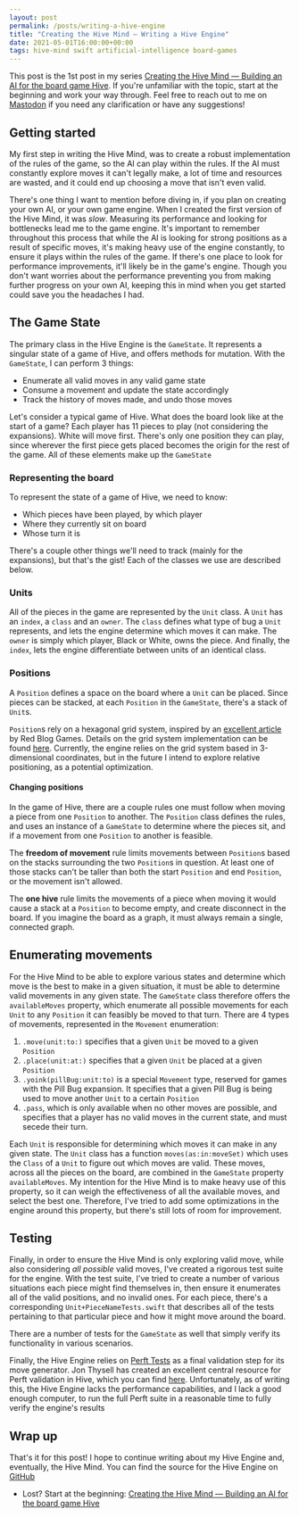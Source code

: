 ```yaml
---
layout: post
permalink: /posts/writing-a-hive-engine
title: "Creating the Hive Mind — Writing a Hive Engine"
date: 2021-05-01T16:00:00+00:00
tags: hive-mind swift artificial-intelligence board-games
---
```


This post is the 1st post in my series [Creating the Hive Mind — Building an AI for the board game Hive](/posts/creating-the-hive-mind). If you're unfamiliar with the topic, start at the beginning and work your way through. Feel free to reach out to me on [Mastodon](https://iosdev.space/@autoreleasefool) if you need any clarification or have any suggestions!

## Getting started

My first step in writing the Hive Mind, was to create a robust implementation of the rules of the game, so the AI can play within the rules. If the AI must constantly explore moves it can't legally make, a lot of time and resources are wasted, and it could end up choosing a move that isn't even valid.

There's one thing I want to mention before diving in, if you plan on creating your own AI, or your own game engine. When I created the first version of the Hive Mind, it was _slow_. Measuring its performance and looking for bottlenecks lead me to the game engine. It's important to remember throughout this process that while the AI is looking for strong positions as a result of specific moves, it's making heavy use of the engine constantly, to ensure it plays within the rules of the game. If there's one place to look for performance improvements, it'll likely be in the game's engine. Though you don't want worries about the performance preventing you from making further progress on your own AI, keeping this in mind when you get started could save you the headaches I had.

## The Game State

The primary class in the Hive Engine is the `GameState`. It represents a singular state of a game of Hive, and offers methods for mutation. With the `GameState`, I can perform 3 things:

- Enumerate all valid moves in any valid game state
- Consume a movement and update the state accordingly
- Track the history of moves made, and undo those moves

Let's consider a typical game of Hive. What does the board look like at the start of a game? Each player has 11 pieces to play (not considering the expansions). White will move first. There's only one position they can play, since wherever the first piece gets placed becomes the origin for the rest of the game. All of these elements make up the `GameState`

### Representing the board

To represent the state of a game of Hive, we need to know:

- Which pieces have been played, by which player
- Where they currently sit on board
- Whose turn it is

There's a couple other things we'll need to track (mainly for the expansions), but that's the gist! Each of the classes we use are described below.

### Units

All of the pieces in the game are represented by the `Unit` class. A `Unit` has an `index`, a `class` and an `owner`. The `class` defines what type of bug a `Unit` represents, and lets the engine determine which moves it can make. The `owner` is simply which player, Black or White, owns the piece. And finally, the `index`, lets the engine differentiate between units of an identical class.

### Positions

A `Position` defines a space on the board where a `Unit` can be placed. Since pieces can be stacked, at each `Position` in the `GameState`, there's a stack of `Unit`s.

`Position`s rely on a hexagonal grid system, inspired by an [excellent article](https://www.redblobgames.com/grids/hexagons/) by Red Blog Games. Details on the grid system implementation can be found [here](https://www.redblobgames.com/grids/hexagons/implementation.html). Currently, the engine relies on the grid system based in 3-dimensional coordinates, but in the future I intend to explore relative positioning, as a potential optimization.

#### Changing positions

In the game of Hive, there are a couple rules one must follow when moving a piece from one `Position` to another. The `Position` class defines the rules, and uses an instance of a `GameState` to determine where the pieces sit, and if a movement from one `Position` to another is feasible.

The **freedom of movement** rule limits movements between `Position`s based on the stacks surrounding the two `Position`s in question. At least one of those stacks can't be taller than both the start `Position` and end `Position`, or the movement isn't allowed.

The **one hive** rule limits the movements of a piece when moving it would cause a stack at a `Position` to become empty, and create disconnect in the board. If you imagine the board as a graph, it must always remain a single, connected graph.

## Enumerating movements

For the Hive Mind to be able to explore various states and determine which move is the best to make in a given situation, it must be able to determine valid movements in any given state. The `GameState` class therefore offers the `availableMoves` property, which enumerate all possible movements for each `Unit` to any `Position` it can feasibly be moved to that turn. There are 4 types of movements, represented in the `Movement` enumeration:

1. `.move(unit:to:)` specifies that a given `Unit` be moved to a given `Position`
2. `.place(unit:at:)` specifies that a given `Unit` be placed at a given `Position`
3. `.yoink(pillBug:unit:to)` is a special `Movement` type, reserved for games with the Pill Bug expansion. It specifies that a given Pill Bug is being used to move another `Unit` to a certain `Position`
4. `.pass`, which is only available when no other moves are possible, and specifies that a player has no valid moves in the current state, and must secede their turn.

Each `Unit` is responsible for determining which moves it can make in any given state. The `Unit` class has a function `moves(as:in:moveSet)` which uses the `Class` of a `Unit` to figure out which moves are valid. These moves, across all the pieces on the board, are combined in the `GameState` property `availableMoves`. My intention for the Hive Mind is to make heavy use of this property, so it can weigh the effectiveness of all the available moves, and select the best one. Therefore, I've tried to add some optimizations in the engine around this property, but there's still lots of room for improvement.

## Testing

Finally, in order to ensure the Hive Mind is only exploring valid move, while also considering _all possible_ valid moves, I've created a rigorous test suite for the engine. With the test suite, I've tried to create a number of various situations each piece might find themselves in, then ensure it enumerates all of the valid positions, and no invalid ones. For each piece, there's a corresponding `Unit+PieceNameTests.swift` that describes all of the tests pertaining to that particular piece and how it might move around the board.

There are a number of tests for the `GameState` as well that simply verify its functionality in various scenarios.

Finally, the Hive Engine relies on [Perft Tests](https://www.chessprogramming.org/Perft) as a final validation step for its move generator. Jon Thysell has created an excellent central resource for Perft validation in Hive, which you can find [here](https://github.com/jonthysell/Mzinga/wiki/Perft). Unfortunately, as of writing this, the Hive Engine lacks the performance capabilities, and I lack a good enough computer, to run the full Perft suite in a reasonable time to fully verify the engine's results

## Wrap up

That's it for this post! I hope to continue writing about my Hive Engine and, eventually, the Hive Mind. You can find the source for the Hive Engine on [GitHub](https://github.com/autoreleasefool/hive-engine)

- Lost? Start at the beginning: [Creating the Hive Mind — Building an AI for the board game Hive](/posts/creating-the-hive-mind)
